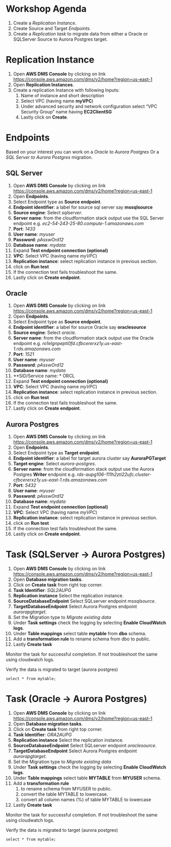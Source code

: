 # Workshop Agenda

1. Create a *Replication Instance*.
2. Create Source and Target *Endpoints*.
3. Create a *Replication task* to migrate data from either a Oracle or SQLServer Source to Aurora Postgres target.


# Replication Instance
1. Open **AWS DMS Console** by clicking on link https://console.aws.amazon.com/dms/v2/home?region=us-east-1
2. Open **Replication Instances**.
3. Create a replication Instance with following Inputs:
    1. Name of instance and short description
    2. Select VPC (having name **myVPC**)
    3. Under advanced security and network configuration select “VPC Security Group” name having **EC2ClientSG**
    4. Lastly click on **Create**.

# Endpoints
Based on your interest you can work on a *Oracle to Aurora Postgres* Or a *SQL Server to Aurora Postgres* migration.

## SQL Server
1. Open **AWS DMS Console** by clicking on link https://console.aws.amazon.com/dms/v2/home?region=us-east-1
2. Open **Endpoints**.
3. Select Endpoint type as **Source endpoint**.
4. **Endpoint identifier**: a label for source sql server say **mssqlsource**
5. **Source engine**: Select *sqlserver*.
6. **Server name**: from the cloudformation stack output use the SQL Server endpoint e.g. *ec2-54-243-25-80.compute-1.amazonaws.com*
7. **Port**: *1433*
8. **User name**: *myuser*
9. **Password**: *pAsswOrd12*
10. **Database name**: *mydata*
11. Expand **Test endpoint connection (optional)**
12. **VPC**: Select VPC (having name *myVPC*)
13. **Replication instance**: select replication instance in previous section.
14. click on **Run test**
15. If the connection test fails troubleshoot the same.
16. Lastly click on **Create endpoint**.


## Oracle
1. Open **AWS DMS Console** by clicking on link https://console.aws.amazon.com/dms/v2/home?region=us-east-1
2. Open **Endpoints**.
3. Select Endpoint type as **Source endpoint**.
4. **Endpoint identifier**: a label for source Oracle  say **oraclesource**
5. **Source engine**: Select *oracle*.
6. **Server name**: from the cloudformation stack output use the Oracle endpoint e.g. *ro1elgnpepti0fd.cfbcererxz1y.us-east-1.rds.amazonaws.com*
7. **Port**: *1521*
8. **User name**: *myuser*
9. **Password**: *pAsswOrd12*
10. **Database name**: *mydata*
11. **SID/Service name: * ORCL
12. Expand **Test endpoint connection (optional)**
13. **VPC**: Select VPC (having name *myVPC*)
14. **Replication instance**: select replication instance in previous section.
15. click on **Run test**
16. If the connection test fails troubleshoot the same.
17. Lastly click on **Create endpoint**.


## Aurora Postgres
1. Open **AWS DMS Console** by clicking on link https://console.aws.amazon.com/dms/v2/home?region=us-east-1
2. Open **Endpoints**.
3. Select Endpoint type as **Target endpoint**.
4. **Endpoint identifier**: a label for target aurora cluster say **AuroraPGTarget**
5. **Target engine**: Select *aurora-postgres*.
6. **Server name**: from the cloudformation stack output use the Aurora Postgres **Writer** endpoint e.g. *rds-aupg106-111h2zti22ufc.cluster-cfbcererxz1y.us-east-1.rds.amazonaws.com*
7. **Port**: *5432*
8. **User name**: *myuser*
9. **Password**: *pAsswOrd12*
10. **Database name**: *mydata*
11. Expand **Test endpoint connection (optional)**
12. **VPC**: Select VPC (having name *myVPC*)
13. **Replication instance**: select replication instance in previous section.
14. click on **Run test**
15. If the connection test fails troubleshoot the same.
16. Lastly click on **Create endpoint**.


# Task (SQLServer -> Aurora Postgres)
1. Open **AWS DMS Console** by clicking on link https://console.aws.amazon.com/dms/v2/home?region=us-east-1
2. Open **Database migration tasks**.
3. Click on **Create task** from right top corner.
4. **Task Identifier**: *SQL2AUPG*
5. **Replication instance** Select the replication instance.
6. **SourceDatabaseEndpoint** Select SQLserver endpoint *mssqlsource*.
7. **TargetDatabaseEndpoint** Select Aurora Postgres endpoint *aurorapgtarget*.
8. Set the Migration type to *Migrate existing data*
9. Under **Task settings** check the logging by selecting **Enable CloudWatch logs**.
10. Under **Table mappings** select table **mytable** from **dbo** schema.
11. Add a **transformation rule** to rename schema from dbo to public.
12. Lastly **Create task**

Monitor the task for successful completion. If not troubleshoot the same using cloudwatch logs.

Verify the data is migrated to target (aurora postgres)
```
select * from mytable;
```
# Task (Oracle -> Aurora Postgres)
1. Open **AWS DMS Console** by clicking on link https://console.aws.amazon.com/dms/v2/home?region=us-east-1
2. Open **Database migration tasks**.
3. Click on **Create task** from right top corner.
4. **Task Identifier**: *ORA2AUPG*
5. **Replication instance** Select the replication instance.
6. **SourceDatabaseEndpoint** Select SQLserver endpoint *oraclesource*.
7. **TargetDatabaseEndpoint** Select Aurora Postgres endpoint *aurorapgtarget*.
8. Set the Migration type to *Migrate existing data*
9. Under **Task settings** check the logging by selecting **Enable CloudWatch logs**.
10. Under **Table mappings** select table **MYTABLE** from **MYUSER** schema.
11. Add a **transformation rule**
    1. to rename schema from MYUSER to public.
    2. convert the table MYTABLE to lowercase.
    3. convert all column names (%) of table MYTABLE to lowercase
12. Lastly **Create task**

Monitor the task for successful completion. If not troubleshoot the same using cloudwatch logs.

Verify the data is migrated to target (aurora postgres)
```
select * from mytable;
```
